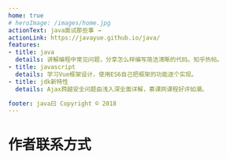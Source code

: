 ```yaml
---
home: true
# heroImage: /images/home.jpg
actionText: java面试那些事 →
actionLink: https://javayue.github.io/java/
features:
- title: java
  details: 讲解编程中常见问题，分享怎么样编写简洁清晰的代码。知乎热帖。
- title: javascript
  details: 学习Vue框架设计，使用ES6自己把框架的功能逐个实现。
- title: jdk新特性
  details: Ajax跨越安全问题由浅入深全面详解，慕课网课程好评如潮。

footer: java曰 Copyright © 2018
---
```


# 作者联系方式
